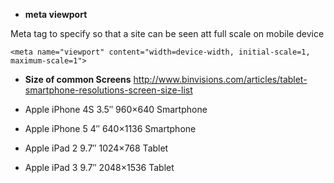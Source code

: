 * **meta viewport**    

Meta tag to specify so that a site can be seen att full scale on mobile device
```
<meta name="viewport" content="width=device-width, initial-scale=1, maximum-scale=1">
```

* **Size of common Screens**
http://www.binvisions.com/articles/tablet-smartphone-resolutions-screen-size-list


* Apple iPhone 4S 3.5″ 960×640 Smartphone 
* Apple iPhone 5 4″ 640×1136 Smartphone
* Apple iPad 2 9.7″ 1024×768 Tablet 
* Apple iPad 3 9.7″ 2048×1536 Tablet